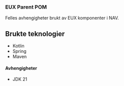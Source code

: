 ### EUX Parent POM

Felles avhengigheter brukt av EUX komponenter i NAV.

## Brukte teknologier
* Kotlin
* Spring
* Maven

#### Avhengigheter

* JDK 21
